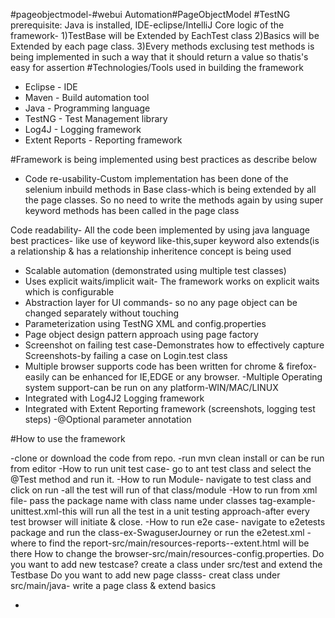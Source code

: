 #pageobjectmodel-#webui Automation#PageObjectModel #TestNG
prerequisite: Java is installed, IDE-eclipse/IntelliJ
Core logic of the framework- 
1)TestBase will be Extended by EachTest class
2)Basics will be Extended by each page class.
3)Every methods exclusing test methods is being implemented in such a way that it should return a value so thatis's easy for assertion
#Technologies/Tools used in building the framework
- Eclipse - IDE
- Maven - Build automation tool
- Java - Programming language
- TestNG - Test Management library
- Log4J - Logging framework
- Extent Reports - Reporting framework

#Framework is being implemented using best practices as describe below
- Code re-usability-Custom implementation has been done of the selenium inbuild methods in Base class-which is being extended by all the page classes. So no need to write the methods again by using super keyword methods has been called in the page class

 Code readability- All the code been implemented by using java language best practices- like use of keyword like-this,super keyword also extends(is a relationship & has a relationship inheritence concept is being used
- Scalable automation (demonstrated using multiple test classes)
- Uses explicit waits/implicit wait- The framework works on explicit waits which is configurable
- Abstraction layer for UI commands- so no any page object can be changed separately without touching  
- Parameterization using TestNG XML and config.properties
- Page object design pattern approach using page factory
- Screenshot on failing test case-Demonstrates how to effectively capture Screenshots-by failing a case on Login.test class
- Multiple browser supports code has been written for chrome & firefox-easily can be enhanced for IE,EDGE or any browser.
-Multiple Operating system support-can be run on any platform-WIN/MAC/LINUX
- Integrated with Log4J2 Logging framework
- Integrated with Extent Reporting framework (screenshots, logging test steps)
-@Optional parameter annotation

#How to use the framework

-clone or  download the code from repo.
-run mvn clean install or can be run from editor
-How to run unit test case- go to ant test class and select the @Test method and run it.
-How to run Module- navigate to test class and click on run -all the test will run of that class/module
-How to run from xml file- pass the package name with class name under classes tag-example-unittest.xml-this will run all the test in a unit testing approach-after every test browser will initiate & close.
-How to run e2e case- navigate to e2etests package and run the class-ex-SwaguserJourney or run the e2etest.xml
-where to find the report-src/main/resources-reports--extent.html will be there
How to change the browser-src/main/resources-config.properties.
Do you want to add new testcase? create a class under src/test and extend the Testbase
Do you want to add new page classs- creat class under src/main/java- write a page class & extend basics


-
